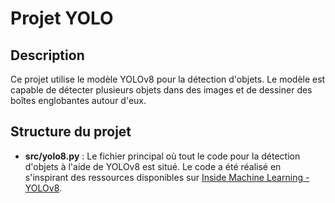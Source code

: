 # Projet YOLO

## Description

Ce projet utilise le modèle YOLOv8 pour la détection d'objets. Le modèle est capable de détecter plusieurs objets dans des images et de dessiner des boîtes englobantes autour d'eux.
## Structure du projet

- **src/yolo8.py** : Le fichier principal où tout le code pour la détection d'objets à l'aide de YOLOv8 est situé. Le code a été réalisé en s'inspirant des ressources disponibles sur [Inside Machine Learning - YOLOv8](https://inside-machinelearning.com/yolov8/).
